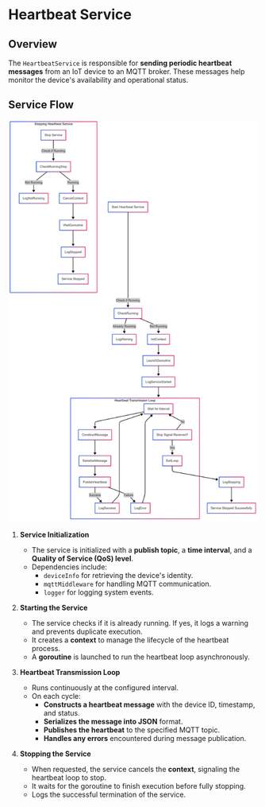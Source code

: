 # **Heartbeat Service**  

## **Overview**  
The `HeartbeatService` is responsible for **sending periodic heartbeat messages** from an IoT device to an MQTT broker. These messages help monitor the device's availability and operational status.

## **Service Flow**  

![](./images/heartbeat.png)

1. **Service Initialization**  
   - The service is initialized with a **publish topic**, a **time interval**, and a **Quality of Service (QoS) level**.  
   - Dependencies include:
     - `deviceInfo` for retrieving the device's identity.
     - `mqttMiddleware` for handling MQTT communication.
     - `logger` for logging system events.

2. **Starting the Service**  
   - The service checks if it is already running. If yes, it logs a warning and prevents duplicate execution.  
   - It creates a **context** to manage the lifecycle of the heartbeat process.  
   - A **goroutine** is launched to run the heartbeat loop asynchronously.

3. **Heartbeat Transmission Loop**  
   - Runs continuously at the configured interval.  
   - On each cycle:
     - **Constructs a heartbeat message** with the device ID, timestamp, and status.  
     - **Serializes the message into JSON** format.  
     - **Publishes the heartbeat** to the specified MQTT topic.  
     - **Handles any errors** encountered during message publication.  

4. **Stopping the Service**  
   - When requested, the service cancels the **context**, signaling the heartbeat loop to stop.  
   - It waits for the goroutine to finish execution before fully stopping.  
   - Logs the successful termination of the service.  